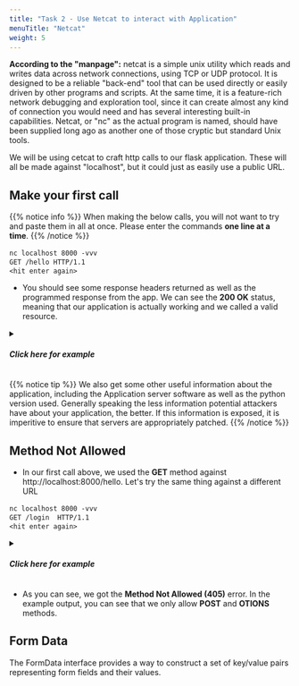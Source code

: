 ```yaml
---
title: "Task 2 - Use Netcat to interact with Application"
menuTitle: "Netcat"
weight: 5
---
```


**According to the "manpage":** netcat is  a simple unix utility which reads and writes data across network connections, using TCP or UDP protocol. It is designed to be a reliable "back-end" tool  that  can  be used  directly or easily driven by other programs and scripts.  At the same time, it is a feature-rich network debugging and exploration tool, since it can create almost any  kind of  connection you would need and has several interesting built-in capabilities.  Netcat, or "nc" as the actual program is named, should have been supplied long ago as another one of those cryptic but standard Unix tools.

We will be using cetcat to craft http calls to our flask application.  These will all be made against "localhost", but it could just as easily use a public URL.

## Make your first call

{{% notice info %}} When making the below calls, you will not want to try and paste them in all at once.  Please enter the commands **one line at a time**. {{% /notice %}}

```
nc localhost 8000 -vvv
GET /hello HTTP/1.1
<hit enter again>
```

- You should see some response headers returned as well as the programmed response from the app. We can see the **200 OK** status, meaning that our application is actually working and we called a valid resource.
<details>
<summary><h5><b>Click here for example</b></h5></summary>
  
  ![GET Hello](nc_get_hello.png)

</details>

{{% notice tip %}}
We also get some other useful information about the application, including the Application server software as well as the python version used.  Generally speaking the less information potential attackers have about your application, the better.  If this information is exposed, it is imperitive to ensure that servers are appropriately patched.
{{% /notice  %}}

## Method Not Allowed

- In our first call above, we used the **GET** method against http://localhost:8000/hello.  Let's try the same thing against a different URL

```
nc localhost 8000 -vvv
GET /login  HTTP/1.1
<hit enter again>
```
<details>
  <summary><h5><b>Click here for example</b></h5></summary>
   
   ![No GET](flask_noget.png)

</details>

- As you can see, we got the **Method Not Allowed (405)** error. In the example output, you can see that we only allow **POST** and **OTIONS** methods.

## Form Data

The FormData interface provides a way to construct a set of key/value pairs representing form fields and their values.
